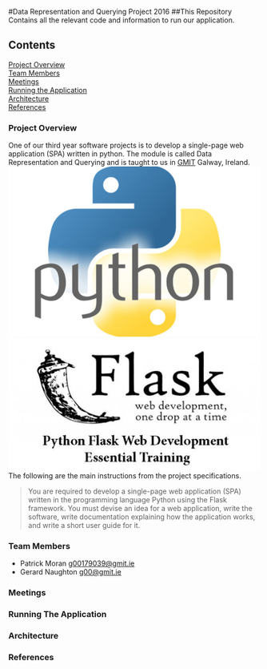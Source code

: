#Data Representation and Querying Project 2016
##This Repository Contains all the relevant code and information to run our application.

## Contents

[Project Overview](#overview)  
[Team Members](#team-members)  
[Meetings](#meetings)  
[Running the Application](#run-app)  
[Architecture](#architecture)  
[References](#References)  

### Project Overview<a name = "overview"></a>
One of our third year software projects is to develop a single-page web application (SPA) written in python. The module is called Data Representation and Querying and is taught to us in [GMIT](http://www.gmit.ie) Galway, Ireland.
![alt text](screenshots/pythonlogo.jpg "python logo") ![alt text](screenshots/flask.jpg "flask logo")
The following are the main instructions from the project specifications.  
>You are required to develop a single-page web application (SPA) written
in the programming language Python using the Flask framework.
You must devise an idea for a web application, write the software, write
documentation explaining how the application works, and write a short user
guide for it.
### Team Members<a name = "team-members"></a>
- Patrick Moran <g00179039@gmit.ie>  
- Gerard Naughton <g00@gmit.ie>
### Meetings<a name = "team-members"></a>
### Running The Application<a name = "run-app"></a>
### Architecture<a name = "architecture"></a>
### References<a name = "References"></a>
